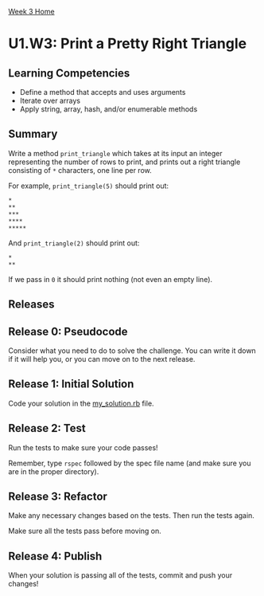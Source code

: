 [Week 3 Home](../../)

# U1.W3: Print a Pretty Right Triangle

## Learning Competencies
- Define a method that accepts and uses arguments
- Iterate over arrays
- Apply string, array, hash, and/or enumerable methods

## Summary
Write a method `print_triangle` which takes at its input an integer representing the number of rows to print, and prints out a right triangle consisting of `*` characters, one line per row.

For example, `print_triangle(5)` should print out:

```text
*
**
***
****
*****
```

And `print_triangle(2)` should print out:

```text
*
**
```

If we pass in `0` it should print nothing (not even an empty line).

## Releases

## Release 0: Pseudocode
Consider what you need to do to solve the challenge. You can write it down if it will help you, or you can move on to the next release.

## Release 1: Initial Solution
Code your solution in the [my_solution.rb](my_solution.rb) file.

## Release 2: Test
Run the tests to make sure your code passes!

Remember, type `rspec` followed by the spec file name (and make sure you are in the proper directory).

## Release 3: Refactor
Make any necessary changes based on the tests. Then run the tests again.

Make sure all the tests pass before moving on.

## Release 4: Publish
When your solution is passing all of the tests, commit and push your changes!
